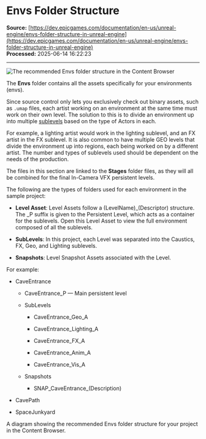 # Envs Folder Structure

**Source:** [https://dev.epicgames.com/documentation/en-us/unreal-engine/envs-folder-structure-in-unreal-engine](https://dev.epicgames.com/documentation/en-us/unreal-engine/envs-folder-structure-in-unreal-engine)  
**Processed:** 2025-06-14 16:22:23

---

![The recommended Envs folder structure in the Content Browser](https://d1iv7db44yhgxn.cloudfront.net/documentation/images/8e0b8e1b-9668-4491-b200-7c260578dd07/cb_env.png)

The **Envs** folder contains all the assets specifically for your environments (envs).

Since source control only lets you exclusively check out binary assets, such as `.umap` files, each artist working on an environment at the same time must work on their own level. The solution to this is to divide an environment up into multiple [sublevels](/documentation/en-us/unreal-engine/managing-multiple-levels-in-unreal-engine) based on the type of Actors in each.

For example, a lighting artist would work in the lighting sublevel, and an FX artist in the FX sublevel. It is also common to have multiple GEO levels that divide the environment up into regions, each being worked on by a different artist. The number and types of sublevels used should be dependent on the needs of the production.

The files in this section are linked to the **Stages** folder files, as they will all be combined for the final In-Camera VFX persistent levels.

The following are the types of folders used for each environment in the sample project:

-   **Level Asset**: Level Assets follow a (LevelName)\_(Descriptor) structure. The \_P suffix is given to the Persistent Level, which acts as a container for the sublevels. Open this Level Asset to view the full environment composed of all the sublevels.
    
-   **SubLevels**: In this project, each Level was separated into the Caustics, FX, Geo, and Lighting sublevels.
    
-   **Snapshots**: Level Snapshot Assets associated with the Level.
    

For example:

-   CaveEntrance
    
    -   CaveEntrance\_P — Main persistent level
        
    -   SubLevels
        
        -   CaveEntrance\_Geo\_A
            
        -   CaveEntrance\_Lighting\_A
            
        -   CaveEntrance\_FX\_A
            
        -   CaveEntrance\_Anim\_A
            
        -   CaveEntrance\_Vis\_A
            
    -   Snapshots
        
        -   SNAP\_CaveEntrance\_(Description)
-   CavePath
    
-   SpaceJunkyard
    

A diagram showing the recommended Envs folder structure for your project in the Content Browser.